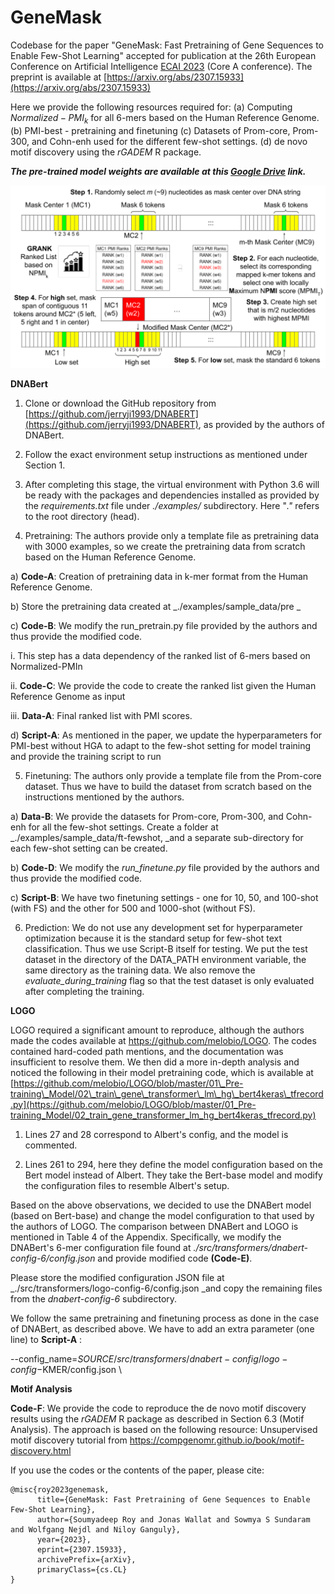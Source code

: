 # GeneMask
Codebase for the paper "GeneMask: Fast Pretraining of Gene Sequences to Enable Few-Shot Learning" accepted for publication at the 26th European Conference on Artificial Intelligence [ECAI 2023](https://ecai2023.eu/) (Core A conference). The preprint is available at [https://arxiv.org/abs/2307.15933](https://arxiv.org/abs/2307.15933)

Here we provide the following resources required for: (a) Computing $Normalized-PMI_k$ for all 6-mers based on the Human Reference Genome. (b) PMI-best - pretraining and finetuning (c) Datasets of Prom-core, Prom-300, and Cohn-enh used for the different few-shot settings. (d) de novo motif discovery using the _rGADEM_ R package.

***The pre-trained model weights are available at this [Google Drive](https://drive.google.com/drive/folders/101qPYTdBFXR5XmPwZ-rCDFDD3gwsB9vj?usp=sharing) link.***

![Method overview of GeneMask](genemask-method-overview.png)

**DNABert**

1. Clone or download the GitHub repository from [https://github.com/jerryji1993/DNABERT](https://github.com/jerryji1993/DNABERT), as provided by the authors of DNABert.

2. Follow the exact environment setup instructions as mentioned under Section 1.

3. After completing this stage, the virtual environment with Python 3.6 will be ready with the packages and dependencies installed as provided by the _requirements.txt_ file under _./examples/_ subdirectory. Here "_."_ refers to the root directory (head).

4. Pretraining: The authors provide only a template file as pretraining data with 3000 examples, so we create the pretraining data from scratch based on the Human Reference Genome.

a) **Code-A**: Creation of pretraining data in k-mer format from the Human Reference Genome.

b) Store the pretraining data created at _./examples/sample\_data/pre _

c) **Code-B**: We modify the run\_pretrain.py file provided by the authors and thus provide the modified code.

i. This step has a data dependency of the ranked list of 6-mers based on Normalized-PMIn

ii. **Code-C**: We provide the code to create the ranked list given the Human Reference Genome as input

iii. **Data-A**: Final ranked list with PMI scores.

d) **Script-A**: As mentioned in the paper, we update the hyperparameters for PMI-best without HGA to adapt to the few-shot setting for model training and provide the training script to run

5. Finetuning: The authors only provide a template file from the Prom-core dataset. Thus we have to build the dataset from scratch based on the instructions mentioned by the authors.

a) **Data-B**: We provide the datasets for Prom-core, Prom-300, and Cohn-enh for all the few-shot settings. Create a folder at _./examples/sample\_data/ft-fewshot, _and a separate sub-directory for each few-shot setting can be created.

b) **Code-D**: We modify the _run\_finetune.py_ file provided by the authors and thus provide the modified code.

c) **Script-B**: We have two finetuning settings - one for 10, 50, and 100-shot (with FS) and the other for 500 and 1000-shot (without FS).

6. Prediction: We do not use any development set for hyperparameter optimization because it is the standard setup for few-shot text classification. Thus we use Script-B itself for testing. We put the test dataset in the directory of the DATA\_PATH environment variable, the same directory as the training data. We also remove the _evaluate\_during\_training_ flag so that the test dataset is only evaluated after completing the training.

**LOGO**

LOGO required a significant amount to reproduce, although the authors made the codes available at https://github.com/melobio/LOGO. The codes contained hard-coded path mentions, and the documentation was insufficient to resolve them. We then did a more in-depth analysis and noticed the following in their model pretraining code, which is available at [https://github.com/melobio/LOGO/blob/master/01\_Pre-training\_Model/02\_train\_gene\_transformer\_lm\_hg\_bert4keras\_tfrecord.py](https://github.com/melobio/LOGO/blob/master/01_Pre-training_Model/02_train_gene_transformer_lm_hg_bert4keras_tfrecord.py)

1. Lines 27 and 28 correspond to Albert's config, and the model is commented.

2. Lines 261 to 294, here they define the model configuration based on the Bert model instead of Albert. They take the Bert-base model and modify the configuration files to resemble Albert's setup.

Based on the above observations, we decided to use the DNABert model (based on Bert-base) and change the model configuration to that used by the authors of LOGO. The comparison between DNABert and LOGO is mentioned in Table 4 of the Appendix. Specifically, we modify the DNABert's 6-mer configuration file found at _./src/transformers/dnabert-config-6/config.json_ and provide modified code **(C****ode****-E)**.

Please store the modified configuration JSON file at _./src/transformers/logo-config-6/config.json _and copy the remaining files from the _dnabert-config-6_ subdirectory.

We follow the same pretraining and finetuning process as done in the case of DNABert, as described above. We have to add an extra parameter (one line) to  **Script-A** :

--config\_name=$SOURCE/src/transformers/dnabert-config/logo-config-$KMER/config.json \

**Motif Analysis**

**Code-F**: We provide the code to reproduce the de novo motif discovery results using the _rGADEM_ R package as described in Section 6.3 (Motif Analysis). The approach is based on the following resource: Unsupervised motif discovery tutorial from https://compgenomr.github.io/book/motif-discovery.html

If you use the codes or the contents of the paper, please cite:

```
@misc{roy2023genemask,
      title={GeneMask: Fast Pretraining of Gene Sequences to Enable Few-Shot Learning}, 
      author={Soumyadeep Roy and Jonas Wallat and Sowmya S Sundaram and Wolfgang Nejdl and Niloy Ganguly},
      year={2023},
      eprint={2307.15933},
      archivePrefix={arXiv},
      primaryClass={cs.CL}
}
```
